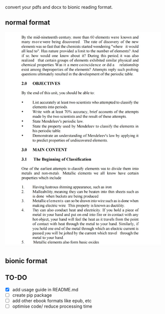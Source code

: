 convert your pdfs and docx to bionic reading format.

## normal format

![1700775415442](image/README/1700775415442.png)


## bionic format

## TO-DO


- [X] add usage guide in README.md
- [ ] create pip package
- [ ] add other ebook formats like epub, etc
- [ ] optimise code/ reduce processing time
